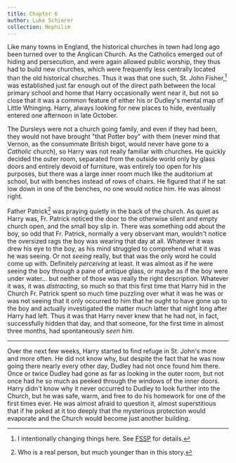 ```yaml
---
title: Chapter 6
author: Luke Schierer
collection: Nephilim
---
```


Like many towns in England, the historical churches in town had long ago been
turned over to the Anglican Church. As the Catholics emerged out of hiding and
persecution, and were again allowed public worship, they thus had to build new
churches, which were frequently less centrally located than the old historical
churches. Thus it was that one such, St. John Fisher,[^220818-1] was
established just far enough out of the direct path between the local primary
school and home that Harry occasionally went near it, but not so close that it
was a common feature of either his or Dudley's mental map of Little Whinging.
Harry, always looking for new places to hide, eventually entered one afternoon
in late October.

The Dursleys were not a church going family, and even if they had been, they
would not have brought "that Potter boy" with them (never mind that Vernon, as
the consummate British bigot, would never have gone to a _Catholic_ church), so
Harry was not really familiar with churches. He quickly decided the outer
room, separated from the outside world only by glass doors and entirely devoid
of furniture, was entirely too open for his purposes, but there was a large
inner room much like the auditorium at school, but with benches instead of rows
of chairs. He figured that if he sat low down in one of the benches, no one
would notice him. He was almost right.

Father Patrick[^220818-2] was praying quietly in the back of the church. As
quiet as Harry was, Fr. Patrick noticed the door to the otherwise silent and
empty church open, and the small boy slip in. There was something odd about the
boy, so odd that Fr. Patrick, normally a very observant man, wouldn't notice the
oversized rags the boy was wearing that day at all. Whatever it was drew his
eye to the boy, as his mind struggled to comprehend what it was he was seeing.
Or not _seeing_ really, but that was the only word he could come up with.
Definitely _perceiving_ at least. It was almost as if he were seeing the boy
through a pane of antique glass, or maybe as if the boy were under water… but
neither of those was really the right description. Whatever it was, it was
_distracting_, so much so that this first time that Harry hid in the Church Fr.
Patrick spent so much time puzzling over what it was he was or was not seeing
that it only occurred to him that he ought to have gone up to the boy and
actually investigated the matter much latter that night long after Harry had
left. Thus it was that Harry never knew that he had not, in fact, successfully
hidden that day, and that someone, for the first time in almost three months,
had spontaneously _seen him._

---

Over the next few weeks, Harry started to find refuge in St. John's more and
more often. He did not know why, but despite the fact that he was now going
there nearly every other day, Dudley had not once found him there. Once or
twice Dudley had gone as far as looking in the outer room, but not once had he
so much as peeked through the windows of the inner doors. Harry didn't know
why it never occurred to Dudley to look further into the Church, but he was
safe, warm, and free to do his homework for one of the first times ever. He
was almost afraid to question it, almost superstitious that if he poked at it
too deeply that the mysterious protection would evaporate and the Church would
become just another building.

[^220818-1]: I intentionally changing things here. See [FSSP][] for details.

[FSSP]: ../../Appendices/FSSP/

[^220818-2]: Who is a real person, but much younger than in this story.
